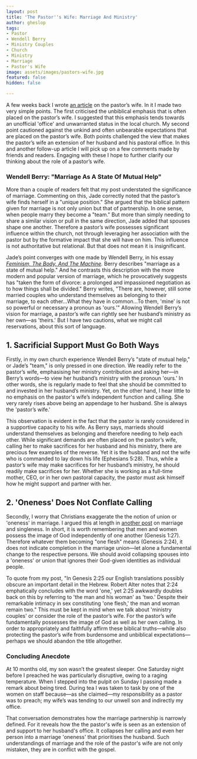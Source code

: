 ```yaml
---
layout: post
title: 'The Pastor''s Wife: Marriage And Ministry'
author: gheslop
tags:
- Pastor
- Wendell Berry
- Ministry Couples
- Church
- Ministry
- Marriage
- Pastor's Wife
image: assets/images/pastors-wife.jpg
featured: false
hidden: false

---
```

A few weeks back I wrote [an article](https://rekindle.co.za/content/2021-03-10-pastor-s-wife "The Pastor's Wife") on the pastor’s wife. In it I made two very simple points. The first criticised the unbiblical emphasis that is often placed on the pastor’s wife. I suggested that this emphasis tends towards an unofficial 'office' and unwarranted status in the local church. My second point cautioned against the unkind and often unbearable expectations that are placed on the pastor’s wife. Both points challenged the view that makes the pastor’s wife an extension of her husband and his pastoral office. In this and another follow-up article I will pick up on a few comments made by friends and readers. Engaging with these I hope to further clarify our thinking about the role of a pastor’s wife.

### **Wendell Berry: "Marriage As A State Of Mutual Help"**

More than a couple of readers felt that my post understated the significance of marriage. Commenting on this, Jade correctly noted that the pastor’s wife finds herself in a "unique position." She argued that the biblical pattern given for marriage is not only union but that of partnership. In one sense, when people marry they become a "team." But more than simply needing to share a similar vision or pull in the same direction, Jade added that spouses shape one another. Therefore a pastor’s wife possesses significant influence within the church, not through leveraging her association with the pastor but by the formative impact that she will have on him. This influence is not authoritative but relational. But that does not mean it is insignificant.

Jade’s point converges with one made by Wendell Berry, in his essay [_Feminism, The Body, And The Machine_](https://religioustech.org/wp-content/uploads/2019/09/Berry-Wendell-Feminism-the-Body-and-the-Machine.pdf "Berry's Essay (PDF)")_._ Berry describes "marriage as a state of mutual help." And he contrasts this description with the more modern and popular version of marriage, which he provocatively suggests has "taken the form of divorce: a prolonged and impassioned negotiation as to how things shall be divided." Berry writes, "There are, however, still some married couples who understand themselves as belonging to their marriage, to each other…What they have in common…To them, 'mine' is not so powerful or necessary a pronoun as 'ours.'" Allowing Wendell Berry’s vision for marriage, a pastor’s wife can rightly see her husband’s ministry as her own—as 'theirs.' But I have two cautions, what we might call reservations, about this sort of language.

## **1. Sacrificial Support Must Go Both Ways**

Firstly, in my own church experience Wendell Berry’s "state of mutual help," or Jade’s "team," is only pressed in one direction. We readily refer to the pastor’s wife, emphasising her ministry contribution and asking her—in Berry’s words—to view her husband’s ministry with the pronoun 'ours.' In other words, she is regularly made to feel that she should be committed to and invested in her husband’s ministry. Yet, on the other hand, I hear little to no emphasis on the pastor's wife’s independent function and calling. She very rarely rises above being an appendage to her husband. She is always the 'pastor’s wife.'

This observation is evident in the fact that the pastor is rarely considered in a supportive capacity to his wife. As Berry says, marrieds should understand themselves as belonging and therefore needing to help each other. While significant demands are often placed on the pastor’s wife, calling her to make sacrifices for her husband and his ministry, there are precious few examples of the reverse. Yet it is the husband and not the wife who is commanded to lay down his life (Ephesians 5:28). Thus, while a pastor’s wife may make sacrifices for her husband’s ministry, he should readily make sacrifices for her. Whether she is working as a full-time mother, CEO, or in her own pastoral capacity, the pastor must ask himself how he might support and partner with her.

## **2. 'Oneness' Does Not Conflate Calling**

Secondly, I worry that Christians exaggerate the the notion of union or 'oneness' in marriage. I argued this at length in [another post](https://rekindle.co.za/content/2020-12-03-john-calvin-marriage-singleness "John Calvin On Marriage") on marriage and singleness. In short, it is worth remembering that men and women possess the image of God independently of one another (Genesis 1:27). Therefore whatever them becoming "one flesh" means (Genesis 2:24), it does not indicate completion in the marriage union—let alone a fundamental change to the respective persons. We should avoid collapsing spouses into a 'oneness' or union that ignores their God-given identities as individual people.

To quote from my post, "In Genesis 2:25 our English translations possibly obscure an important detail in the Hebrew. Robert Alter notes that 2:24 emphatically concludes with the word 'one,' yet 2:25 awkwardly doubles back on this by referring to 'the man and his woman' as 'two.' Despite their remarkable intimacy in sex constituting 'one flesh,' the man and woman remain two." This must be kept in mind when we talk about 'ministry couples' or consider the role of the pastor’s wife. For the pastor’s wife fundamentally possesses the image of God as well as her own calling. In order to appropriately and faithfully affirm these biblical truths—while also protecting the pastor’s wife from burdensome and unbiblical expectations—perhaps we should abandon the title altogether.

### **Concluding Anecdote**

At 10 months old, my son wasn’t the greatest sleeper. One Saturday night before I preached he was particularly disruptive, owing to a raging temperature. When I stepped into the pulpit on Sunday I passing made a remark about being tired. During tea I was taken to task by one of the women on staff because—as she claimed—my responsibility as a pastor was to preach; my wife’s was tending to our unwell son and indirectly my office.

That conversation demonstrates how the marriage partnership is narrowly defined. For it reveals how the the pastor's wife is seen as an extension of and support to her husband's office. It collapses her calling and even her person into a marriage 'oneness' that prioritises the husband. Such understandings of marriage and the role of the pastor's wife are not only mistaken, they are in conflict with the gospel.